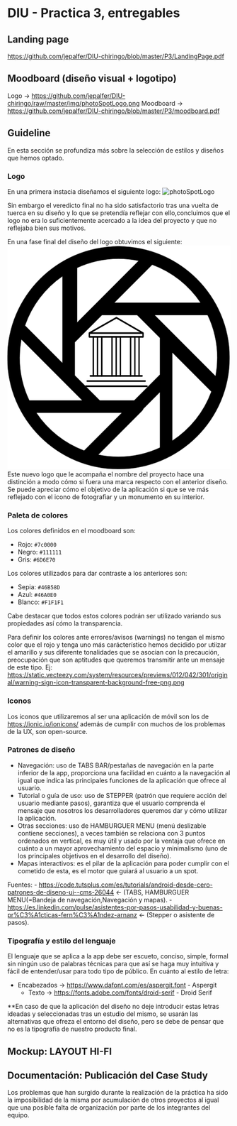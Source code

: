 # DIU - Practica 3, entregables

## Landing page
https://github.com/jepalfer/DIU-chiringo/blob/master/P3/LandingPage.pdf

## Moodboard (diseño visual + logotipo)   
Logo -> https://github.com/jepalfer/DIU-chiringo/raw/master/img/photoSpotLogo.png
Moodboard -> https://github.com/jepalfer/DIU-chiringo/blob/master/P3/moodboard.pdf

## Guideline
En esta sección se profundiza más sobre la selección de estilos y diseños que hemos optado.

### Logo 
En una primera instacia diseñamos el siguiente logo:
 ![photoSpotLogo](https://github.com/jepalfer/DIU-chiringo/assets/104898981/0c572043-6073-4cd8-9141-ef409692442a)

Sin embargo el veredicto final no ha sido satisfactorio tras una vuelta de tuerca en su diseño y lo que se pretendía reflejar con ello,concluimos que el logo no era lo suficientemente acercado a la idea del proyecto y que no reflejaba bien sus motivos.

En una fase final del diseño del logo obtuvimos el siguiente:
![logotipo aplicación](../img/photoSpotLogo.png)
Este nuevo logo que le acompaña el nombre del proyecto hace una distinción a modo cómo si fuera una marca respecto con el anterior diseño. Se puede apreciar cómo el objetivo de la aplicación si que se ve más reflejado con el icono de fotografiar y un monumento en su interior.
  
### Paleta de colores
Los colores definidos en el moodboard son:
  - Rojo: `#7c0000` 
  - Negro: `#111111`
  - Gris: `#6D6E70`
  
Los colores utilizados para dar contraste a los anteriores son:
  - Sepia: `#46B58D`
  - Azul: `#46A0E0`
  - Blanco: `#F1F1F1`

  Cabe destacar que todos estos colores podrán ser utilizado variando sus propiedades así cómo la transparencia.

 Para definir los colores ante errores/avisos (warnings) no tengan el mismo color que el rojo y tenga uno más carácterístico hemos decidido por utiizar el amarillo y sus diferente tonalidades que se asocian con la precaución, preocupación que son aptitudes que queremos transmitir ante un mensaje de este tipo.
  Ej: https://static.vecteezy.com/system/resources/previews/012/042/301/original/warning-sign-icon-transparent-background-free-png.png
  
 ### Iconos
 Los iconos que utilizaremos al ser una aplicación de móvil son los de https://ionic.io/ionicons/ además de cumplir con muchos de los problemas de la UX, son open-source.
 
 ### Patrones de diseño
  - Navegación: uso de TABS BAR/pestañas de navegación en la parte inferior de la app, proporciona una facilidad en cuánto a la navegación al igual que indica las principales funciones de la aplicación que ofrece al usuario.
  - Tutorial o guía de uso: uso de STEPPER (patrón que requiere acción del usuario mediante pasos), garantiza que el usuario comprenda el mensaje que nosotros los desarrolladores queremos dar y cómo utilizar la aplicación.
  - Otras secciones: uso de HAMBURGUER MENU (menú deslizable contiene secciones), a veces también se relaciona con 3 puntos ordenados en vertical, es muy útil y usado por la ventaja que ofrece en cuánto a un mayor aprovechamiento del espacio y minimalismo (uno de los principales objetivos en el desarrollo del diseño). 
  - Mapas interactivos: es el pilar de la aplicación para poder cumplir con el cometido de esta, es el motor que guiará al usuario a un spot.
  
  
  Fuentes: -  https://code.tutsplus.com/es/tutorials/android-desde-cero-patrones-de-diseno-ui--cms-26044 <- (TABS, HAMBURGUER MENU(=Bandeja de navegación,Navegación y mapas).
           - https://es.linkedin.com/pulse/asistentes-por-pasos-usabilidad-y-buenas-pr%C3%A1cticas-fern%C3%A1ndez-arnanz <- (Stepper o asistente de pasos).
                                                                                                                    
 ### Tipografía y estilo del lenguaje
 El lenguaje que se aplica a la app debe ser escueto, conciso, simple, formal sin ningún uso de palabras técnicas para que así se haga muy intuitiva y fácil de entender/usar para todo tipo de público.
 En cuánto al estilo de letra:
- Encabezados -> https://www.dafont.com/es/aspergit.font - Aspergit
  - Texto -> https://fonts.adobe.com/fonts/droid-serif - Droid Serif
  
**En caso de que la aplicación del diseño no deje introducir estas letras ideadas y seleccionadas tras un estudio del mismo, se usarán las alternativas que ofreza el entorno del diseño, pero se debe de pensar que no es la tipografía de nuestro producto final.


## Mockup: LAYOUT HI-FI


## Documentación: Publicación del Case Study
Los problemas que han surgido durante la realización de la práctica ha sido la imposibilidad de la misma por acumulación de otros proyectos al igual que una posible falta de organización por parte de los integrantes del equipo.
 
